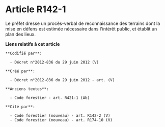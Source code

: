 # Article R142-1

Le préfet dresse un procès-verbal de reconnaissance des terrains dont la mise en défens est estimée nécessaire dans l'intérêt
public, et établit un plan des lieux.

**Liens relatifs à cet article**

	**Codifié par**:

	  - Décret n°2012-836 du 29 juin 2012 (V)

	**Créé par**:

	  - Décret n°2012-836 du 29 juin 2012 - art. (V)

	**Anciens textes**:

	  - Code forestier - art. R421-1 (Ab)

	**Cité par**:

	  - Code forestier (nouveau) - art. R142-2 (V)
	  - Code forestier (nouveau) - art. R174-10 (V)
